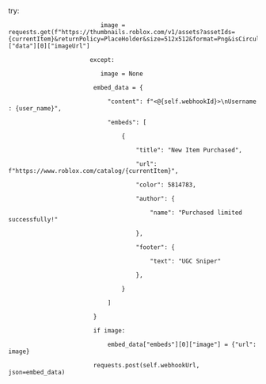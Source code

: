 try:

                              image = requests.get(f"https://thumbnails.roblox.com/v1/assets?assetIds={currentItem}&returnPolicy=PlaceHolder&size=512x512&format=Png&isCircular=false").json()["data"][0]["imageUrl"]

                           except:
 
                              image = None
 
                            embed_data = {

                                "content": f"<@{self.webhookId}>\nUsername : {user_name}",

                                "embeds": [

                                    {

                                        "title": "New Item Purchased",

                                        "url": f"https://www.roblox.com/catalog/{currentItem}",

                                        "color": 5814783,

                                        "author": {

                                            "name": "Purchased limited successfully!"

                                        },

                                        "footer": {

                                            "text": "UGC Sniper"

                                        },

                                    }

                                ]

                            }

                            if image:

                                embed_data["embeds"][0]["image"] = {"url": image}

                            requests.post(self.webhookUrl, json=embed_data)

